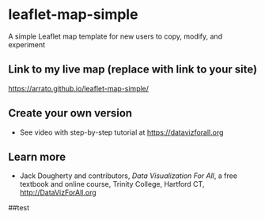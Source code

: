 # leaflet-map-simple
A simple Leaflet map template for new users to copy, modify, and experiment

## Link to my live map (replace with link to your site)

https://arrato.github.io/leaflet-map-simple/

## Create your own version
- See video with step-by-step tutorial at https://datavizforall.org

## Learn more
- Jack Dougherty and contributors, *Data Visualization For All*, a free textbook and online course, Trinity College, Hartford CT, http://DataVizForAll.org

##test